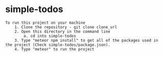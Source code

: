 # simple-todos
    To run this project on your machine 
        1. Clone the repository - git clone clone_url
        2. Open this directory in the command line
            a. cd into simple-todos
        3. Type "meteor npm install" to get all of the packages used in the project (Check simple-todos/package.json).
        4. Type "meteor" to run the project

